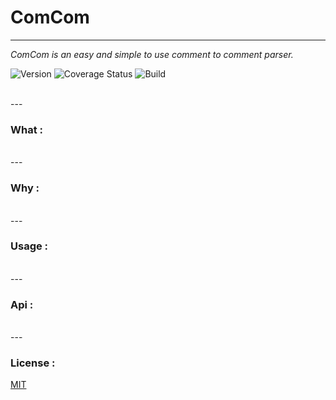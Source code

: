 # ComCom

<hr>

*ComCom is an easy and simple to use comment to comment parser.*
<br>

![Version](https://img.shields.io/badge/version-0.0.5-blue.svg?style=flat-square)
![Coverage Status](https://img.shields.io/coveralls/paulfzimmer/comcom.svg?style=flat-square)
![Build](https://img.shields.io/travis/paulfzimmer/comcom.svg?style=flat-square)


<br>
---

### What :


<br>
---

### Why :


<br>
---

### Usage :


<br>
---

### Api :


<br>
---

### License  :

[MIT](./License)
